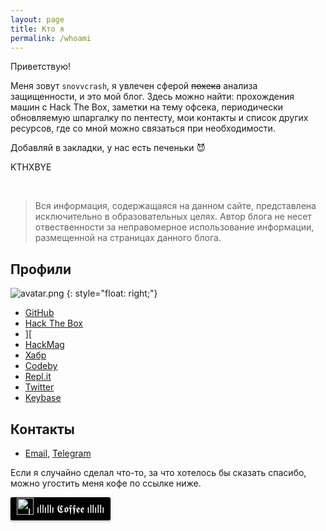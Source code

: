 ```yaml
---
layout: page
title: Кто я
permalink: /whoami
---
```


Приветствую!

Меня зовут `snovvcrash`, я увлечен сферой <strike>похека</strike> анализа защищенности, и это мой блог. Здесь можно найти: прохождения машин с Hack The Box, заметки на тему офсека, периодически обновляемую шпаргалку по пентесту, мои контакты и список других ресурсов, где со мной можно связаться при необходимости.

Добавляй в закладки, у нас есть печеньки :smiling_imp:

KTHXBYE

[//]: # (<a class="github-button" href="https://github.com/snovvcrash" data-size="large" aria-label="Follow @snovvcrash on GitHub">Follow the White Hat</a>)

<script src="https://www.hackthebox.eu/badge/51037"></script>
<br>

> Вся информация, содержащаяся на данном сайте, представлена исключительно в образовательных целях. Автор блога не несет отвественности за неправомерное использование информации, размещенной на страницах данного блога.

## Профили

![avatar.png](/assets/images/avatar.png)
{: style="float: right;"}

* [GitHub](https://github.com/snovvcrash "snovvcrash (Sam Freeside)")
* [Hack The Box](https://www.hackthebox.eu/profile/51037 "Hack The Box :: snovvcrash :: Member profile")
* [\]\[](https://xakep.ru/author/snovvcrash/ "snovvcrash, автор на «Хакер»")
* [HackMag](https://hackmag.com/author/snovvcrash/ "snovvcrash – HackMag")
* [Хабр](https://habr.com/users/snovvcrash/posts "Публикации / Профиль snovvcrash / Хабр")
* [Codeby](https://codeby.net/forum/members/snovvcrash.103302/ "snovvcrash / Форум информационной безопасности и защиты информации")
* [Repl.it](https://repl.it/@snovvcrash "Repl.it - snovvcrash")
* [Twitter](https://twitter.com/snovvcrash "Sam Freeside (@snovvcrash) / Твиттер")
* [Keybase](https://keybase.io/snovvcrash "snovvcrash (Sam Freeside) / Keybase")

## Контакты

* [Email](javascript:window.open('mailto:'+['snovvcrash','protonmail.ch'].join('@'))), [Telegram](https://t.me/snovvcrash)

Если я случайно сделал что-то, за что хотелось бы сказать спасибо, можно угостить меня кофе по ссылке ниже.

<style>.bmc-button img{width: 27px !important;margin-bottom: 1px !important;box-shadow: none !important;border: none !important;vertical-align: middle !important;}.bmc-button{line-height: 36px !important;height:37px !important;text-decoration: none !important;display:inline-flex !important;color:#ffffff !important;background-color:#000000 !important;border-radius: 3px !important;border: 1px solid transparent !important;padding: 0px 9px !important;font-size: 17px !important;letter-spacing:-0.08px !important;box-shadow: 0px 1px 2px rgba(190, 190, 190, 0.5) !important;-webkit-box-shadow: 0px 1px 2px 2px rgba(190, 190, 190, 0.5) !important;margin: 0 auto !important;font-family:'Lato', sans-serif !important;-webkit-box-sizing: border-box !important;box-sizing: border-box !important;-o-transition: 0.3s all linear !important;-webkit-transition: 0.3s all linear !important;-moz-transition: 0.3s all linear !important;-ms-transition: 0.3s all linear !important;transition: 0.3s all linear !important;}.bmc-button:hover, .bmc-button:active, .bmc-button:focus {-webkit-box-shadow: 0px 1px 2px 2px rgba(190, 190, 190, 0.5) !important;text-decoration: none !important;box-shadow: 0px 1px 2px 2px rgba(190, 190, 190, 0.5) !important;opacity: 0.85 !important;color:#ffffff !important;}</style><link href="https://fonts.googleapis.com/css?family=Lato&subset=latin,latin-ext" rel="stylesheet"><a class="bmc-button" target="_blank" href="https://www.buymeacoffee.com/snovvcrash"><img src="https://www.buymeacoffee.com/assets/img/BMC-btn-logo.svg" alt="ıllıllı 𝕮𝖔𝖋𝖋𝖊𝖊 ıllıllı"><span style="margin-left:5px">ıllıllı 𝕮𝖔𝖋𝖋𝖊𝖊 ıllıllı</span></a>
